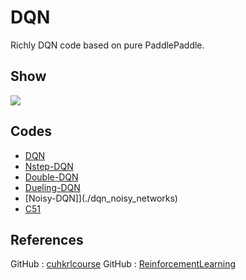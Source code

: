 # DQN

Richly DQN code based on pure PaddlePaddle.

## Show
![](../material/FlappyBird.gif)

## Codes
- [DQN](./dqn)
- [Nstep-DQN](./nstep_dqn)
- [Double-DQN](./double_dqn)
- [Dueling-DQN](./dueling_dqn)
- [Noisy-DQN]](./dqn_noisy_networks)
- [C51](./categorical_dqn(C51))

## References
GitHub : [cuhkrlcourse](https://github.com/cuhkrlcourse)
GitHub : [ReinforcementLearning](https://github.com/yeyupiaoling/ReinforcementLearning)
